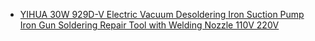 - [YIHUA 30W 929D-V Electric Vacuum Desoldering Iron Suction Pump Iron Gun Soldering Repair Tool with Welding Nozzle 110V 220V](https://www.aliexpress.us/item/3256804929123151.html)
